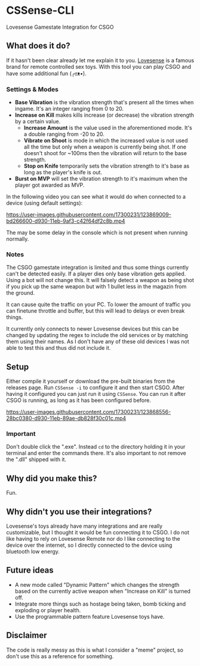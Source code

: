 # CSSense-CLI
Lovesense Gamestate Integration for CSGO

## What does it do?
If it hasn't been clear already let me explain it to you.
[Lovesense](https://lovense.com/) is a famous brand for remote controlled sex toys.
With this tool you can play CSGO and have some additional fun (╭ರᴥ•́).

### Settings & Modes
- **Base Vibration** is the vibration strength that's present all the times when ingame. It's an integer ranging from 0 to 20.
- **Increase on Kill** makes kills increase (or decrease) the vibration strength by a certain value.
  - **Increase Amount** is the value used in the aforementioned mode. It's a double ranging from -20 to 20.
  - **Vibrate on Shoot** is mode in which the increased value is not used all the time but only when a weapon is currently being shot. If one doesn't shoot for ~100ms then the vibration will return to the base strength.
  - **Stop on Knife** temporarily sets the vibration strength to it's base as long as the player's knife is out.
- **Burst on MVP** will set the vibration strength to it's maximum when the player got awarded as MVP.


In the following video you can see what it would do when connected to a device (using default settings):

https://user-images.githubusercontent.com/17300231/123869009-bd266600-d930-11eb-9af3-c42f64df2c8b.mp4

The may be some delay in the console which is not present when running normally.

### Notes
The CSGO gamestate integration is limited and thus some things currently can't be detected easily.
If a player dies only base vibration gets applied. Using a bot will not change this.
It will falsely detect a weapon as being shot if you pick up the same weapon but with 1 bullet less in the magazin from the ground.

It can cause quite the traffic on your PC.
To lower the amount of traffic you can finetune throttle and buffer, but this will lead to delays or even break things.

It currently only connects to newer Lovesense devices but this can be changed by updating the regex to include the old services or by matching them using their names. As I don't have any of these old devices I was not able to test this and thus did not include it.

## Setup
Either compile it yourself or download the pre-built binaries from the releases page.
Run `CSSense -i` to configure it and then start CSGO.
After having it configured you can just run it using `CSSense`.
You can run it after CSGO is running, as long as it has been configured before.

https://user-images.githubusercontent.com/17300231/123868556-28bc0380-d930-11eb-89ae-db828f30c01c.mp4

### Important
Don't double click the ".exe". Instead `cd` to the directory holding it in your terminal and enter the commands there.
It's also important to not remove the ".dll" shipped with it.

## Why did you make this?
Fun.

## Why didn't you use their integrations?
Lovesense's toys already have many integrations and are really customizable, but I thought it would be fun connecting it to CSGO.
I do not like having to rely on Lovesense Remote nor do I like connecting to the device over the internet, so I directly connected to the device using bluetooth low energy.

## Future ideas
- A new mode called "Dynamic Pattern" which changes the strength based on the currently active weapon when "Increase on Kill" is turned off.
- Integrate more things such as hostage being taken, bomb ticking and exploding or player health.
- Use the programmable pattern feature Lovesense toys have.

## Disclaimer
The code is really messy as this is what I consider a "meme" project, so don't use this as a reference for something.
